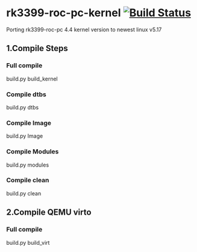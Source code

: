 # rk3399-roc-pc-kernel [![Build Status](https://github.com/Robin329/rk3399-roc-pc/actions/workflows/master.yml/badge.svg)](https://github.com/Robin329/rk3399-roc-pc/actions/workflows/master.yml)

Porting rk3399-roc-pc 4.4 kernel version to newest linux v5.17

## 1.Compile Steps

### Full compile
build.py build_kernel

### Compile dtbs
build.py dtbs

### Compile Image
build.py Image

### Compile Modules
build.py modules

### Compile clean
build.py clean


## 2.Compile QEMU virto

### Full compile
build.py build_virt

